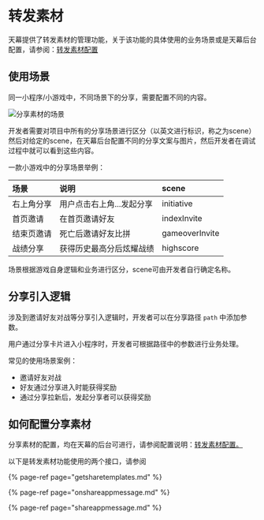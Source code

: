 # 转发素材

天幕提供了转发素材的管理功能，关于该功能的具体使用的业务场景或是天幕后台配置，请参阅：[转发素材配置](../../features/configuration-service/sharing-management.md)

## 使用**场景**

同一小程序/小游戏中，不同场景下的分享，需要配置不同的内容。

![&#x5206;&#x4EAB;&#x7D20;&#x6750;&#x7684;&#x573A;&#x666F;](https://cdn.kuaiyugo.com/plat/cms/plat/2019-02-20_4d8e3760-34bd-11e9-8a41-695d0962f26d.png)

开发者需要对项目中所有的分享场景进行区分（以英文进行标识，称之为scene）然后对给定的scene，在天幕后台配置不同的分享文案与图片，然后开发者在调试过程中就可以看到这些内容。

一款小游戏中的分享场景举例：

| 场景 | 说明 | scene |
| :--- | :--- | :--- |
| 右上角分享 | 用户点击右上角...发起分享 | initiative |
| 首页邀请 | 在首页邀请好友 | indexInvite |
| 结束页邀请 | 死亡后邀请好友比拼 | gameoverInvite |
| 战绩分享 | 获得历史最高分后炫耀战绩 | highscore |

场景根据游戏自身逻辑和业务进行区分，scene可由开发者自行确定名称。

## **分享引入逻辑**

涉及到邀请好友对战等分享引入逻辑时，开发者可以在分享路径 `path` 中添加参数。

用户通过分享卡片进入小程序时，开发者可根据路径中的参数进行业务处理。

常见的使用场景案例：

* 邀请好友对战
* 好友通过分享进入时能获得奖励
* 通过分享拉新后，发起分享者可以获得奖励

## **如何配置分享素材**

分享素材的配置，均在天幕的后台可进行，请参阅配置说明：[转发素材配置。](../../features/configuration-service/sharing-management.md)

以下是转发素材功能使用的两个接口，请参阅

{% page-ref page="getsharetemplates.md" %}

{% page-ref page="onshareappmessage.md" %}

{% page-ref page="shareappmessage.md" %}

